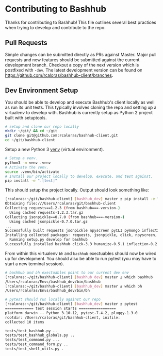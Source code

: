 # Contributing to Bashhub
Thanks for contributing to Bashhub! This file outlines several best practices when trying to develop and contribute to the repo.

## Pull Requests
Simple changes can be submitted directly as PRs against Master. Major pull requests and new features should be submitted against the current development branch. Checkout a copy of the next version which is postfixed with `-dev`.
The latest development version can be found on https://github.com/rcaloras/bashhub-client/branches.

## Dev Environment Setup
You should be able to develop and execute Bashhub's client locally as well as run its unit tests. This typically involves cloning the repo and setting up a virtualenv to develop with. 
Bashhub is currently setup as Python 2 project built with setuptools.

```bash
# setup and clone our repo locally
mkdir ~/git/ && cd ~/git
git clone git@github.com:rcaloras/bashhub-client.git
cd ~/git/bashhub-client
```
Setup a new Python 3 [venv](https://docs.python.org/3/library/venv.html) (virtual environment). 
```bash
# Setup a venv.
python3 -m venv .venv
# Activate the venv.
source .venv/bin/activate
# Install our project locally to develop, execute, and test against.
pip install -e ".[test]"
```

This should setup the project locally. Output should look something like:
```bash
[rcaloras:~/git/bashhub-client] [bashhub_dev] master ± pip install -e ".[test]"
Obtaining file:///Users/rcaloras/git/bashhub-client
Collecting requests==1.2.3 (from bashhub===-version-)
  Using cached requests-1.2.3.tar.gz
Collecting jsonpickle==0.7.0 (from bashhub===-version-)
  Using cached jsonpickle-0.7.0.tar.gz
...
Successfully built requests jsonpickle npyscreen pyCLI pymongo inflection humanize
Installing collected packages: requests, jsonpickle, click, npyscreen, six, python-dateutil, pyCLI, pymongo, inflection, humanize, bashhub
  Running setup.py develop for bashhub
Successfully installed bashhub click-3.3 humanize-0.5.1 inflection-0.2.1 jsonpickle-0.7.0 npyscreen-4.9.1 pyCLI-2.0.3 pymongo-2.6 python-dateutil-2.4.0 requests-1.2.3 six-1.11.0
```
From within this virtualenv `bh` and `bashhub` exectuables should now be wired up for development. You should also be able to run pytest (you may have to start a new terminal session).

```bash
# bashhub and bh exectuables point to our current dev env
[rcaloras:~/git/bashhub-client] [bashhub_dev] master ± which bashhub
/Users/rcaloras/Envs/bashhub_dev/bin/bashhub
[rcaloras:~/git/bashhub-client] [bashhub_dev] master ± which bh
/Users/rcaloras/Envs/bashhub_dev/bin/bh

# pytest should run locally against our repo
[rcaloras:~/git/bashhub-client] [bashhub_dev] master ± pytest
============= test session starts =================
platform darwin -- Python 3.10.12, pytest-7.4.2, pluggy-1.3.0
rootdir: /Users/rcaloras/git/bashhub-client, inifile:
collected 10 items

tests/test_bashhub.py ..                                                                                                                                                                             [ 20%]
tests/test_bashhub_globals.py ..                                                                                                                                                                     [ 40%]
tests/test_command.py ...                                                                                                                                                                            [ 70%]
tests/test_command_form.py ..                                                                                                                                                                        [ 90%]
tests/test_shell_utils.py .

```
